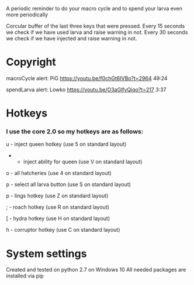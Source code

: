 A periodic reminder to do your macro cycle and to spend your larva even more periodically

Corcular buffer of the last three keys that were pressed.
Every 15 seconds we check if we have used larva and raise warning in not.
Every 30 seconds we check if we have injected and raise warning in not.

# Copyright

macroCycle alert: PiG https://youtu.be/f0chGt6IVBo?t=2964 49:24

spendLarva alert: Lowko https://youtu.be/O3aGlfvQiqo?t=217 3:37

# Hotkeys 

### I use the core 2.0 so my hotkeys are as follows:


u - inject queen hotkey (use 5 on standard layout) 

- - inject ability for queen (use V on standard layout) 

o - all hatcheries (use 4 on standard layout) 

p - select all larva button (use S on standard layout) 

p - lings hotkey (use Z on standard layout)  

; - roach hotkey (use R on standard layout)  

[ - hydra hotkey (use H on standard layout) 

h - corruptor hotkey (use C on standard layout) 

# System settings 

Created and tested on python 2.7 on Windows 10
All needed packages are installed via pip
